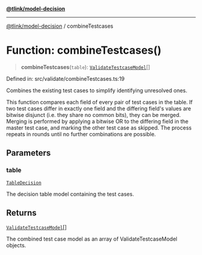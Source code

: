 [**@tlink/model-decision**](../README.md)

***

[@tlink/model-decision](../globals.md) / combineTestcases

# Function: combineTestcases()

> **combineTestcases**(`table`): [`ValidateTestcaseModel`](../interfaces/ValidateTestcaseModel.md)[]

Defined in: src/validate/combineTestcases.ts:19

Combines the existing test cases to simplify identifying unresolved ones.

This function compares each field of every pair of test cases in the table.
If two test cases differ in exactly one field and the differing field's values
are bitwise disjunct (i.e. they share no common bits), they can be merged.
Merging is performed by applying a bitwise OR to the differing field in the master test case,
and marking the other test case as skipped. The process repeats in rounds until no further
combinations are possible.

## Parameters

### table

[`TableDecision`](../classes/TableDecision.md)

The decision table model containing the test cases.

## Returns

[`ValidateTestcaseModel`](../interfaces/ValidateTestcaseModel.md)[]

The combined test case model as an array of ValidateTestcaseModel objects.
